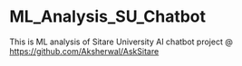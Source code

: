 # ML_Analysis_SU_Chatbot
This is ML analysis of Sitare University AI chatbot project @ https://github.com/Aksherwal/AskSitare
